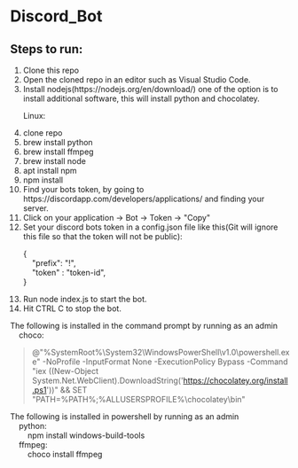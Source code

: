# Discord_Bot

<h2>Steps to run:</h2>
<ol>
<li>Clone this repo</li>
<li>Open the cloned repo in an editor such as Visual Studio Code.</li>
<li>Install nodejs(https://nodejs.org/en/download/) one of the option is to install additional software, this will install python and chocolatey.</li>


Linux:
<li>clone repo</li>
<li>brew install python</li>
<li>brew install ffmpeg</li>
<li>brew install node</li>
<li>apt install npm</li>
<li>npm install</li>


<li>Find your bots token, by going to https://discordapp.com/developers/applications/ and finding your server.</li>
<li>Click on your application -> Bot -> Token -> "Copy"</li>
<li>Set your discord bots token in a config.json file like this(Git will ignore this file so that the token will not be public): </li>


{<br>
&nbsp;&nbsp;&nbsp;&nbsp;"prefix": "!",<br>
&nbsp;&nbsp;&nbsp;&nbsp;"token" : "token-id", <br>
} <br>


<li>Run node index.js to start the bot.</li>
<li>Hit CTRL C to stop the bot.</li>
</ol>


The following is installed in the command prompt by running as an admin<br>
&nbsp;&nbsp;&nbsp;&nbsp;choco:<br>
> @"%SystemRoot%\System32\WindowsPowerShell\v1.0\powershell.exe" -NoProfile -InputFormat None -ExecutionPolicy Bypass -Command "iex ((New-Object System.Net.WebClient).DownloadString('https://chocolatey.org/install.ps1'))" && SET "PATH=%PATH%;%ALLUSERSPROFILE%\chocolatey\bin"


The following is installed in powershell by running as an admin<br>
&nbsp;&nbsp;&nbsp;&nbsp;python:<br>
&nbsp;&nbsp;&nbsp;&nbsp;&nbsp;&nbsp;&nbsp;&nbsp;npm install windows-build-tools<br>
&nbsp;&nbsp;&nbsp;&nbsp;ffmpeg:<br>
&nbsp;&nbsp;&nbsp;&nbsp;&nbsp;&nbsp;&nbsp;&nbsp;choco install ffmpeg<br>

